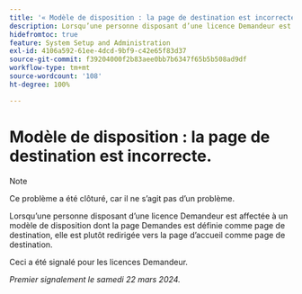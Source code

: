 ```yaml
---
title: '« Modèle de disposition : la page de destination est incorrecte. »'
description: Lorsqu’une personne disposant d’une licence Demandeur est affectée à un modèle de disposition dont la page Demandes est définie comme page de destination, elle est plutôt redirigée vers la page d’accueil comme page de destination.
hidefromtoc: true
feature: System Setup and Administration
exl-id: 4106a592-61ee-4dcd-9bf9-c42e65f83d37
source-git-commit: f39204000f2b83aee0bb7b6347f65b5b508ad9df
workflow-type: tm+mt
source-wordcount: '108'
ht-degree: 100%

---
```


# Modèle de disposition : la page de destination est incorrecte.

>[!NOTE]
>
>Ce problème a été clôturé, car il ne s’agit pas d’un problème.

Lorsqu’une personne disposant d’une licence Demandeur est affectée à un modèle de disposition dont la page Demandes est définie comme page de destination, elle est plutôt redirigée vers la page d’accueil comme page de destination.

Ceci a été signalé pour les licences Demandeur.

_Premier signalement le samedi 22 mars 2024._
